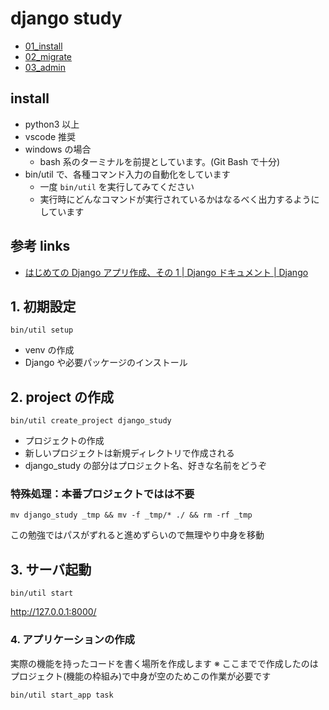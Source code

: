 # django study

- [01_install](READMES/01_install.md)
- [02_migrate](READMES/02_migrate.md)
- [03_admin](READMES/03_admin.md)

## install

- python3 以上
- vscode 推奨
- windows の場合
  - bash 系のターミナルを前提としています。(Git Bash で十分)
- bin/util で、各種コマンド入力の自動化をしています
  - 一度 `bin/util` を実行してみてください
  - 実行時にどんなコマンドが実行されているかはなるべく出力するようにしています

## 参考 links

- [はじめての Django アプリ作成、その 1 \| Django ドキュメント \| Django](https://docs.djangoproject.com/ja/3.0/intro/tutorial01/)

## 1. 初期設定

`bin/util setup`

- venv の作成
- Django や必要パッケージのインストール

## 2. project の作成

`bin/util create_project django_study`

- プロジェクトの作成
- 新しいプロジェクトは新規ディレクトリで作成される
- django_study の部分はプロジェクト名、好きな名前をどうぞ

### 特殊処理：本番プロジェクトではは不要

`mv django_study _tmp && mv -f _tmp/* ./ && rm -rf _tmp`

この勉強ではパスがずれると進めずらいので無理やり中身を移動

## 3. サーバ起動

`bin/util start`

http://127.0.0.1:8000/

### 4. アプリケーションの作成

実際の機能を持ったコードを書く場所を作成します
※ ここまでで作成したのはプロジェクト(機能の枠組み)で中身が空のためこの作業が必要です

`bin/util start_app task`

